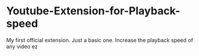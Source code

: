 # Youtube-Extension-for-Playback-speed
My first official extension. Just a basic one. Increase the playback speed of any video ez 
